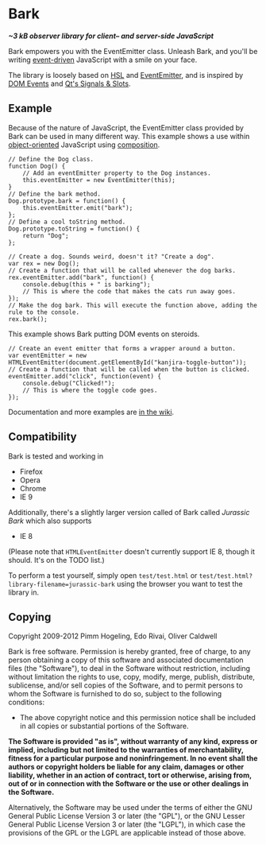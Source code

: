 # Bark

**_~3 kB observer library for client– and server-side JavaScript_**

Bark empowers you with the EventEmitter class. Unleash Bark, and you'll be writing [event-driven](//en.wikipedia.org/wiki/Event-driven_programming) JavaScript with a smile on your face.

The library is loosely based on [HSL](http://hxhsl.googlecode.com/) and [EventEmitter](https://github.com/Wolfy87/EventEmitter), and is inspired by [DOM Events](http://www.w3.org/TR/DOM-Level-3-Events/) and [Qt's Signals & Slots](//qt-project.org/doc/qt-4.8/signalsandslots.html).

## Example

Because of the nature of JavaScript, the EventEmitter class provided by Bark can be used in many different way. This example shows a use within [object-oriented](//developer.mozilla.org/en/Introduction_to_Object-Oriented_JavaScript) JavaScript using [composition](//en.wikipedia.org/wiki/Composition_in_object-oriented_programming).

	// Define the Dog class.
	function Dog() {
		// Add an eventEmitter property to the Dog instances.
		this.eventEmitter = new EventEmitter(this);
	}
	// Define the bark method.
	Dog.prototype.bark = function() {
		this.eventEmitter.emit("bark");
	};
	// Define a cool toString method.
	Dog.prototype.toString = function() {
		return "Dog";
	};
	
	// Create a dog. Sounds weird, doesn't it? "Create a dog".
	var rex = new Dog();
	// Create a function that will be called whenever the dog barks.
	rex.eventEmitter.add("bark", function() {
		console.debug(this + " is barking");
		// This is where the code that makes the cats run away goes.
	});
	// Make the dog bark. This will execute the function above, adding the rule to the console.
	rex.bark();

This example shows Bark putting DOM events on steroids.

	// Create an event emitter that forms a wrapper around a button.
	var eventEmitter = new HTMLEventEmitter(document.getElementById("kanjira-toggle-button"));
	// Create a function that will be called when the button is clicked.
	eventEmitter.add("click", function(event) {
		console.debug("Clicked!");
		// This is where the toggle code goes.
	});

Documentation and more examples are [in the wiki](https://github.com/Pimm/Bark/wiki).

## Compatibility

Bark is tested and working in
 * Firefox
 * Opera
 * Chrome
 * IE 9

Additionally, there's a slightly larger version called of Bark called _Jurassic Bark_ which also supports
 * IE 8

(Please note that `HTMLEventEmitter` doesn't currently support IE 8, though it should. It's on the TODO list.)

To perform a test yourself, simply open `test/test.html` or `test/test.html?library-filename=jurassic-bark` using the browser you want to test the library in.

## Copying

Copyright 2009-2012 Pimm Hogeling, Edo Rivai, Oliver Caldwell

Bark is free software. Permission is hereby granted, free of charge, to any person obtaining a copy of this software and associated documentation files (the "Software"), to deal in the Software without restriction, including without limitation the rights to use, copy, modify, merge, publish, distribute, sublicense, and/or sell copies of the Software, and to permit persons to whom the Software is furnished to do so, subject to the following conditions:

 * The above copyright notice and this permission notice shall be included in all copies or substantial portions of the Software.

**The Software is provided "as is", without warranty of any kind, express or implied, including but not limited to the warranties of merchantability, fitness for a particular purpose and noninfringement. In no event shall the authors or copyright holders be liable for any claim, damages or other liability, whether in an action of contract, tort or otherwise, arising from, out of or in connection with the Software or the use or other dealings in the Software.**

Alternatively, the Software may be used under the terms of either the GNU General Public License Version 3 or later (the "GPL"), or the GNU Lesser General Public License Version 3 or later (the "LGPL"), in which case the provisions of the GPL or the LGPL are applicable instead of those above.

